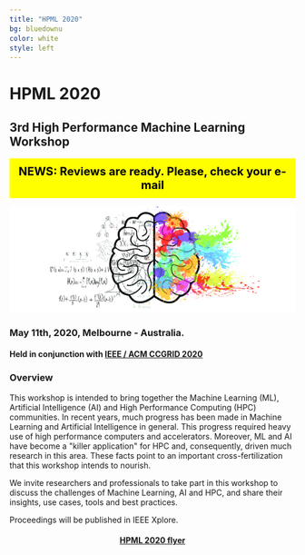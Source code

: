 ```yaml
---
title: "HPML 2020"
bg: bluedownu
color: white
style: left
---
```


# HPML 2020

## 3rd High Performance Machine Learning Workshop

<div style="background-color: #FFFF00 ; padding: 10px; border: 1px solid yellow; font-size: 20px; font-weight: bold; color: black;">
<center>
NEWS: Reviews are ready. Please, check your e-mail
</center>
</div>

<div style="text-align:center;">
  <p>
    <img src="img/cerebro.png"/>
  </p>
</div>

### May 11th, 2020, Melbourne - Australia.

#### Held in conjunction with <a href="http://cloudbus.org/ccgrid2020/">IEEE / ACM CCGRID 2020</a>

### Overview

This workshop is intended to bring together the Machine Learning (ML), Artificial Intelligence (AI) and High
Performance Computing (HPC) communities. In recent years, much progress has
been made in Machine Learning and Artificial Intelligence in general. This progress
required heavy use of high performance computers and accelerators.
Moreover, ML and AI have become a "killer application" for HPC and, consequently,
driven much research in this area. These facts point to an important
cross-fertilization that this workshop intends to nourish.

We invite researchers and professionals to take part in this workshop to discuss
the challenges of Machine Learning, AI and HPC, and share their insights, use
cases, tools and best practices.

Proceedings will be published in IEEE Xplore.

<center>
<h4> <a href="https://hpml2020.github.io/hpml2020flyer.pdf">HPML 2020 flyer</a> </h4>
</center>

